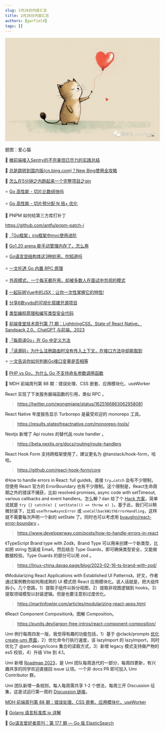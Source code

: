 ```yaml
---
slug: 2月26日内容汇总
title: 2月26日内容汇总
authors: [garfield]
tags: []
---
```


![image](./image.png)

题图：爱心猫

📒 [微前端接入Sentry的不完美但已尽力的实践总结](https://mp.weixin.qq.com/s/kiiGlDbxrPHZpPZCDT_tMg)

📒 [总是跳转到国内版(cn.bing.com)？New Bing使用全攻略](https://mp.weixin.qq.com/s/X11XwhGIRQgESrcmuwLBsw)

📒 [怎么在5分钟之内跑起来一个完整项目之gin](https://mp.weixin.qq.com/s/YxCAUt0scOCMuPRfqgbz3A)

⭐️ [Go 高性能 - 切片比数组快吗](https://mp.weixin.qq.com/s/FD9pKEbv55n6Gqqbh65SeQ)

⭐️ [Go 高性能 - 切片预分配 N 倍+ 优化](https://mp.weixin.qq.com/s/q9XRyaVglt7rBous7XBwiw)

📒 PNPM 如何给第三方库打补丁

https://github.com/antfu/pnpm-patch-i

📒 [「Go框架」iris框架中mvc使用进阶](https://mp.weixin.qq.com/s/85rJofdu2kwu41z5NANDcw)

📒 [Go1.20 arena 能手动管理内存了，怎么用](https://mp.weixin.qq.com/s/mwWMOwLsiY8EtODpyEoTIg)

⭐️ [Go语言空结构体这3种妙用，你知道吗](https://mp.weixin.qq.com/s/0C1JJiElxRT-Alx6aVnTtQ)

⭐️ [一文吃透 Go 内置 RPC 原理](https://mp.weixin.qq.com/s/ExfVdEM7_YWlQF6GhFn74A)

⭐️ [外观模式，一个每天都在用，却被多数人在面试中忽视的模式](https://mp.weixin.qq.com/s/tC9xfZFJvcNEbTXHQYvT6w)

📒 [一起玩转Vue中的JSX：让你一次性掌握它的特性!](https://mp.weixin.qq.com/s/Ear2yeHfbNdnJnP8S2xTIQ)

📒 [分享6款yyds的可视化搭建开源项目](https://juejin.cn/post/7202423344146202684)

📒 [类型编程原理和编写类型安全代码](https://juejin.cn/post/7202413628809199676)

📒 [前端食堂技术周刊第 71 期：LightningCSS、State of React Native、Sandpack 2.0、ChatGPT 与前端、2023](https://juejin.cn/post/7202164243613073464)

📒 [「每周译Go」在 Go 中定义方法](https://mp.weixin.qq.com/s/2pw6Rix1tDqdsrwSLEQsoQ)

📒 [「读源码」为什么注册路由时没有传入上下文，在接口方法中却能取到](https://mp.weixin.qq.com/s/HRQfrG4qqXtEMTezg53a-g)

⭐️ [一文告诉你如何判断Go接口变量是否相等](https://mp.weixin.qq.com/s/6_ygmyd64LP7rlkrOh-kRQ)

📒 [PHP vs Go，为什么 Go 不支持命名参数调用函数](https://juejin.cn/post/7202066150938902587)

📒 MDH 前端周刊第 88 期：错误处理、CSS 嵌套、应用模块化、useWorker

React 实现了下发服务器端函数的引用，类似 RPC 。

> https://twitter.com/wongmjane/status/1625166863062958081

React Native 年度报告显示 Turborepo 是最受欢迎的 monorepo 工具。

> https://results.stateofreactnative.com/monorepo-tools/

Nextjs 新增了 Api routes 的替代品 route handler 。

> https://beta.nextjs.org/docs/routing/route-handlers

React Hook Form 支持跨框架使用了，建议更名为 @tanstack/hook-form，哈哈。

> https://github.com/react-hook-form/core

《How to handle errors in React: full guide》。直接 `try…catch` 会有不少限制，但使用 React 官方的 ErrorBoundary 也有不少限制。这个限制是，React生命周期之外的错误不捕获，比如 resolved promises, async code with setTimeout, various callbacks and event handlers。怎么解？dan 给了个 [Hack 方案](https://github.com/facebook/react/issues/14981#issuecomment-468460187)，简单说就是 `try {} catch(e) { setState(() => throw e) }`。基于此，我们可以稍微封装下，比如 `useThrowAsyncError` 或 `useCallbackWithErrorHandling`，这样就不需要每次声明一个新的 setState 了。同时也可以考虑用 [bvaughn/react-error-boundary](https://github.com/bvaughn/react-error-boundary) 。

> https://www.developerway.com/posts/how-to-handle-errors-in-react

《TypeScript Brand type with Zod》。Brand Type 可以用来创建一个新类型，比如把 string 包装成 Email。然后结合 Type Guards，即可确保类型安全，又能做数据校验。Type Guards 的部分可以用 zod 。

> https://linux-china.davao.page/blog/2023-02-16-ts-brand-with-zod/

《Modularizing React Applications with Established UI Patterns》。好文，作者通过案例教你如何用成熟的 UI 模式把 React 应用模块化。说人话就是，把大组件拆小。几个思路，1）提取子组件以拆分视图，2）提取非视图逻辑到 hooks，3）提取领域模型以封装逻辑。但是也要注意别过度优化。

> https://martinfowler.com/articles/modularizing-react-apps.html

《React Component Composition》。图解 Composition。

> https://punits.dev/jargon-free-intros/react-component-composition/

Umi 例行每周四发一版，我觉得有趣的功能包括，1）基于 @clack/prompts [优化 create-umi 界面](https://github.com/umijs/umi/pull/10508)，2）优化命令行执行速度，该 lazyImport 的 lazyImport，同时优化了 @ant-design/icons 集合的读取方式，3）新增 legacy 模式支持做产物的 es5 校验，4）升级 Vite 到 4.1。

Umi 新增 [Roadmap 2023](https://github.com/umijs/umi/issues/10423)，是 Umi 团队每周迭代的一部分，每周四更新，有兴趣共享的同学欢迎直接回 issue 认领。一个非 docs PR 即可加入 Umi Contributor 群。

Umi 团队新增一条规则，每人每周需共享 1-2 个想法，每周三开 Discussion 征集，这是试运行第一周的 [Discussion 链接](https://github.com/umijs/umi/discussions/10516)。

[MDH 前端周刊第 88 期：错误处理、CSS 嵌套、应用模块化、useWorker](https://mdhweekly.com/weekly/issue-0088)

📒 [Golang 语言标准库 io 详解](https://mp.weixin.qq.com/s/ApHdIvEcki4LxLheBoB2ew)

📒 [Go语言爱好者周刊：第 177 期 — Go 版 ElasticSearch](https://mp.weixin.qq.com/s/ioW72PZV3Vx0UiiKFyXcBA)
